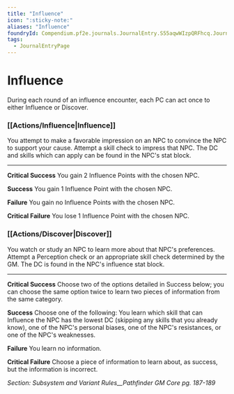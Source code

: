 ```yaml
---
title: "Influence"
icon: ":sticky-note:"
aliases: "Influence"
foundryId: Compendium.pf2e.journals.JournalEntry.S55aqwWIzpQRFhcq.JournalEntryPage.ARVOEu4oeL3BKEOH
tags:
  - JournalEntryPage
---
```


# Influence
During each round of an influence encounter, each PC can act once to either Influence or Discover.

### [[Actions/Influence|Influence]]

You attempt to make a favorable impression on an NPC to convince the NPC to support your cause. Attempt a skill check to impress that NPC. The DC and skills which can apply can be found in the NPC's stat block.

* * *

**Critical Success** You gain 2 Influence Points with the chosen NPC.

**Success** You gain 1 Influence Point with the chosen NPC.

**Failure** You gain no Influence Points with the chosen NPC.

**Critical Failure** You lose 1 Influence Point with the chosen NPC.

### [[Actions/Discover|Discover]]

You watch or study an NPC to learn more about that NPC's preferences. Attempt a Perception check or an appropriate skill check determined by the GM. The DC is found in the NPC's influence stat block.

* * *

**Critical Success** Choose two of the options detailed in Success below; you can choose the same option twice to learn two pieces of information from the same category.

**Success** Choose one of the following: You learn which skill that can Influence the NPC has the lowest DC (skipping any skills that you already know), one of the NPC's personal biases, one of the NPC's resistances, or one of the NPC's weaknesses.

**Failure** You learn no information.

**Critical Failure** Choose a piece of information to learn about, as success, but the information is incorrect.

_Section: Subsystem and Variant Rules__Pathfinder GM Core pg. 187-189_